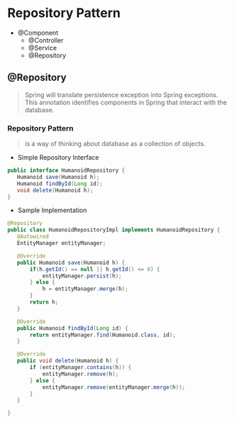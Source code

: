 # Repository Pattern
- @Component
  - @Controller
  - @Service
  - @Repository
  
## @Repository
> Spring will translate persistence exception into Spring exceptions. This annotation identifies components in Spring that interact with the database.

### Repository Pattern
> is a way of thinking about database as a collection of objects.

- Simple Repository Interface
```java
public interface HumanoidRepository {
   Humanoid save(Humanoid h);
   Humanoid findById(Long id);
   void delete(Humanoid h);
}
```
- Sample Implementation
```java
@Repository
public class HumanoidRepositoryImpl implements HumanoidRepository {
   @Autowired
   EntityManager entityManager;

   @Override
   public Humanoid save(Humanoid h) {
       if(h.getId() == null || h.getId() <= 0) {
           entityManager.persist(h);
       } else {
           h = entityManager.merge(h);
       }
       return h;
   }

   @Override
   public Humanoid findById(Long id) {
       return entityManager.find(Humanoid.class, id);
   }

   @Override
   public void delete(Humanoid h) {
       if (entityManager.contains(h)) {
           entityManager.remove(h);
       } else {
           entityManager.remove(entityManager.merge(h));
       }
   }

}
```

